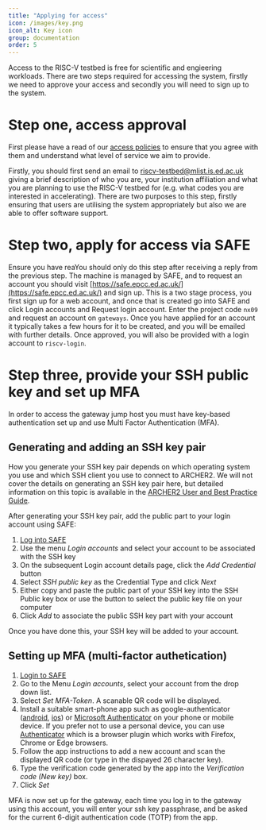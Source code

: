 ```yaml
---
title: "Applying for access"
icon: /images/key.png
icon_alt: Key icon
group: documentation
order: 5
---
```


Access to the RISC-V testbed is free for scientific and engieering workloads. There are two steps required for 
accessing the system, firstly we need to approve your access and secondly you will need to sign up to the system.

# Step one, access approval

First please have a read of our [access policies](https://riscv.epcc.ed.ac.uk/policies/) to ensure that you agree with them and understand what level of service we aim to provide. 

Firstly, you should first send an email to riscv-testbed@mlist.is.ed.ac.uk giving a brief description of who you are, your institution affiliation and what you are planning to use the RISC-V testbed for (e.g. what codes you are interested in accelerating). There are two purposes to this step, firstly ensuring that users are utilising the system appropriately but also we are able to offer software support.

# Step two, apply for access via SAFE

Ensure you have reaYou should only do this step after receiving a reply from the previous step. The machine is managed by SAFE, and to request an account you should visit [https://safe.epcc.ed.ac.uk/](https://safe.epcc.ed.ac.uk/) and sign up. This is a two stage process, you first sign up for a web account, and once that is created go into SAFE and click Login accounts and Request login account. Enter the project code `nx09` and request an account on `gateways`. Once you have applied for an account it typically takes a few hours for it to be created, and you will be emailed with further details. Once approved, you will also be provided with a login account to `riscv-login`.

# Step three, provide your SSH public key and set up MFA

In order to access the gateway jump host you must have key-based authentication set up and use Multi Factor Authentication (MFA).

## Generating and adding an SSH key pair

How you generate your SSH key pair depends on which operating system you use and which SSH client you use to connect to ARCHER2. We will not cover the details on generating an SSH key pair here, but detailed
information on this topic is available in the [ARCHER2 User and Best Practice Guide](https://docs.archer2.ac.uk/user-guide/connecting).

After generating your SSH key pair, add the public part to your login account using SAFE:

1.  [Log into SAFE](https://safe.epcc.ed.ac.uk)
2.  Use the menu *Login accounts* and select your account to be associated with the SSH key
3.  On the subsequent Login account details page, click the *Add Credential* button
4.  Select *SSH public key* as the Credential Type and click *Next*
5.  Either copy and paste the public part of your SSH key into the SSH Public key box or use the button to select the public key file on your computer
6.  Click *Add* to associate the public SSH key part with your account

Once you have done this, your SSH key will be added to your account.

## Setting up MFA (multi-factor authetication)

1. [Login to SAFE](https://safe.epcc.ed.ac.uk)
2. Go to the Menu *Login accounts*, select your account from the drop down list.
3. Select *Set MFA-Token*.  A scanable QR code will be displayed.
4. Install a suitable smart-phone app such as 
google-authenticator ([android](https://play.google.com/store/apps/details?id=com.google.android.apps.authenticator2), [ios](http://appstore.com/googleauthenticator))  or [Microsoft Authenticator](https://www.microsoft.com/en-gb/security/mobile-authenticator-app)  on your phone or mobile device.  If you prefer not to use a personal device, you can use [Authenticator](https://authenticator.cc/) which is a browser plugin which works with Firefox, Chrome or Edge browsers.
5. Follow the app instructions to add a new account and scan the displayed QR code (or type in the dispayed 26 character key).
6. Type the verification code generated by the app into the *Verification code (New key)* box.
7. Click *Set*

MFA is now set up for the gateway, each time you log in to the gateway using this account, you will enter your ssh key passphrase, and be asked for the current 6-digit authentication code (TOTP) from the app.
